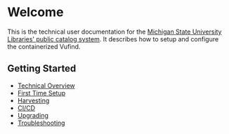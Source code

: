 # Welcome
This is the technical user documentation for the
[Michigan State University Libraries' public catalog system](https://catalog-beta.lib.msu.edu/).
It describes how to setup and configure the containerized Vufind.

## Getting Started
* [Technical Overview](tech-overview.md)
* [First Time Setup](first-time-setup.md)
* [Harvesting](harvesting.md)
* [CI/CD](CICD.md)
* [Upgrading](upgrading.md)
* [Troubleshooting](troubleshooting.md)
